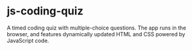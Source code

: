 # js-coding-quiz
A timed coding quiz with multiple-choice questions. The app runs in the browser, and features dynamically updated HTML and CSS powered by JavaScript code.
